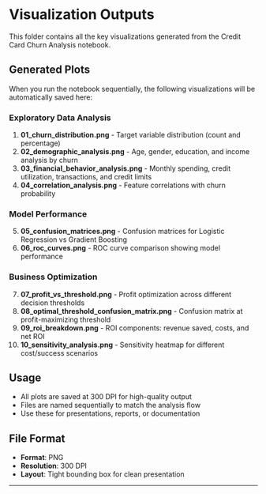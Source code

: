 # Visualization Outputs

This folder contains all the key visualizations generated from the Credit Card Churn Analysis notebook.

## Generated Plots

When you run the notebook sequentially, the following visualizations will be automatically saved here:

### Exploratory Data Analysis
1. **01_churn_distribution.png** - Target variable distribution (count and percentage)
2. **02_demographic_analysis.png** - Age, gender, education, and income analysis by churn
3. **03_financial_behavior_analysis.png** - Monthly spending, credit utilization, transactions, and credit limits
4. **04_correlation_analysis.png** - Feature correlations with churn probability

### Model Performance
5. **05_confusion_matrices.png** - Confusion matrices for Logistic Regression vs Gradient Boosting
6. **06_roc_curves.png** - ROC curve comparison showing model performance

### Business Optimization
7. **07_profit_vs_threshold.png** - Profit optimization across different decision thresholds
8. **08_optimal_threshold_confusion_matrix.png** - Confusion matrix at profit-maximizing threshold
9. **09_roi_breakdown.png** - ROI components: revenue saved, costs, and net ROI
10. **10_sensitivity_analysis.png** - Sensitivity heatmap for different cost/success scenarios

## Usage

- All plots are saved at 300 DPI for high-quality output
- Files are named sequentially to match the analysis flow
- Use these for presentations, reports, or documentation

## File Format

- **Format**: PNG
- **Resolution**: 300 DPI
- **Layout**: Tight bounding box for clean presentation

---
